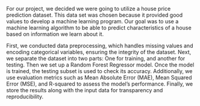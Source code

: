 For our project, we decided we were going to utilize a house price prediction dataset. 
This data set was chosen because it provided good values to develop a machine learning program. 
Our goal was to use a machine learning algorithm to be able to predict characteristics of a house based on information we learn about it.   


First, we conducted data preprocessing, which handles missing values and encoding categorical variables, ensuring the integrity of the dataset. 
Next, we separate the dataset into two parts: One for training, and another for testing. 
Then we set up a Random Forest Regressor model. Once the model is trained, the testing subset is used to check its accuracy. 
Additionally, we use evaluation metrics such as Mean Absolute Error (MAE), Mean Squared Error (MSE), and R-squared to assess the model’s performance. 
Finally, we store the results along with the input data for transparency and reproducibility.
